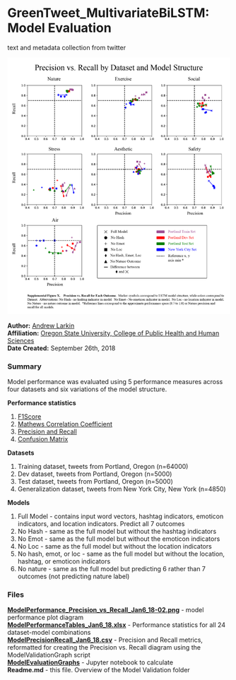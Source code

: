 # GreenTweet_MultivariateBiLSTM: Model Evaluation
text and metadata collection from twitter

![](./images/ModelPerformance_Precision_vs_Recall_Jan6_18-02.png)

**Author:** [Andrew Larkin](https://www.linkedin.com/in/andrew-larkin-525ba3b5/) <br>
**Affiliation:** [Oregon State University, College of Public Health and Human Sciences](https://health.oregonstate.edu/) <br>
**Date Created:** September 26th, 2018 <br>

### Summary ###
Model performance was evaluated using 5 performance measures across four datasets and six variations of the model structure.  

**Performance statistics**
1) [F1Score](https://en.wikipedia.org/wiki/F1_score)
2) [Mathews Correlation Coefficient](https://en.wikipedia.org/wiki/Matthews_correlation_coefficient) 
3) [Precision and Recall](https://en.wikipedia.org/wiki/Precision_and_recall)
5) [Confusion Matrix](https://en.wikipedia.org/wiki/Confusion_matrix)

**Datasets** <br>

1) Training dataset, tweets from Portland, Oregon (n=64000)
2) Dev dataset, tweets from Portland, Oregon (n=5000)
3) Test dataset, tweets from Portland, Oregon (n=5000)
4) Generalization dataset, tweets from New York City, New York (n=4850)

**Models** <br>
1) Full Model - contains input word vectors, hashtag indicators, emoticon indicators, and location indicators.  Predict all 7 outcomes <br>
2) No Hash - same as the full model but without the hashtag indicators <br>
3) No Emot - same as the full model but without the emoticon indicators <br>
4) No Loc - same as the full model but without the location indicators <br>
5) No hash, emot, or loc - same as the full model but without the location, hashtag, or emoticon indicators <br>
6) No nature - same as the full model but predicting 6 rather than 7 outcomes (not predicting nature label) <br>

### Files ### 

[**ModelPerformance_Precision_vs_Recall_Jan6_18-02.png**](./images/ModelPerformance_Precision_vs_Recall_Jan6_18-02.png) - model performance plot diagram <br>
[**ModelPerformanceTables_Jan6_18.xlsx**](./ModelPerformanceTables_Jan6_18.xlsx) - Performance statistics for all 24 dataset-model combinations <br>
[**ModelPrecisionRecall_Jan6_18.csv**](./ModelPrecisionRecall_Jan6_18.csv) - Precision and Recall metrics, reformatted for creating  the Precision vs. Recall diagram using the ModelValidationGraph script <br>
[**ModelEvaluationGraphs**](./ModelEvaluationGraphs.ipynb) - Jupyter notebook to calculate <br>
**Readme.md** - this file.  Overview of the Model Validation folder
